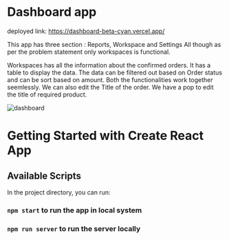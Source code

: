 # Dashboard app
deployed link: https://dashboard-beta-cyan.vercel.app/

This app has three section : Reports, Workspace and Settings
All though as per the problem statement only workspaces is functional.

Workspaces has all the information about the confirmed orders.
It has a table to display the data.
The data can be filtered out based on Order status and can be sort based on amount. Both the functionalities work together seemlessly.
We can also edit the Title of the order. We have a pop to edit the title of required product.


![dashboard](https://github.com/madhurn29/Zagnow_assignment/assets/112754729/532c97f2-fc3e-4703-a717-bcffcf525326)


# Getting Started with Create React App
## Available Scripts

In the project directory, you can run:

### `npm start` to run the app in local system

### `npm run server` to run the server locally
